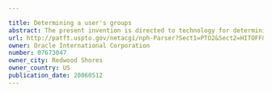 ```yaml
---

title: Determining a user's groups
abstract: The present invention is directed to technology for determining the set of groups of which a user is a member. A user can be a static member, dynamic member or nested member of a group. A user is a nested member of a first group if that user is a member of a second group and the second group is a member of the first group. There can be multiple levels of nesting. For example, an entity can be a nested member of a first group if that entity is a member of a second group, which is a member of a third group, which is a member of a fourth group, which is a member of the first group. The present invention can determine the groups of which the user is a static member, dynamic member or nested member.
url: http://patft.uspto.gov/netacgi/nph-Parser?Sect1=PTO2&Sect2=HITOFF&p=1&u=%2Fnetahtml%2FPTO%2Fsearch-adv.htm&r=1&f=G&l=50&d=PALL&S1=07673047&OS=07673047&RS=07673047
owner: Oracle International Corporation
number: 07673047
owner_city: Redwood Shores
owner_country: US
publication_date: 20060512
---
```

